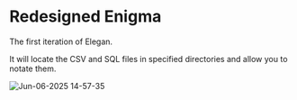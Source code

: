 # Redesigned Enigma

The first iteration of Elegan.

It will locate the CSV and SQL files in specified directories and allow you to notate them.

![Jun-06-2025 14-57-35](https://github.com/user-attachments/assets/6c5ba321-7561-48fe-997b-1f9e14e9a0af)
